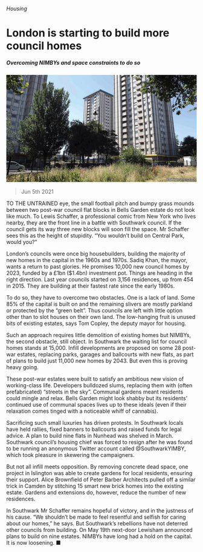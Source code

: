 ###### Housing

# London is starting to build more council homes 

##### Overcoming NIMBYs and space constraints to do so 

![image](images/20210605_BRP004_0.jpg) 

> Jun 5th 2021 

TO THE UNTRAINED eye, the small football pitch and bumpy grass mounds between two post-war council flat blocks in Bells Garden estate do not look like much. To Lewis Schaffer, a professional comic from New York who lives nearby, they are the front line in a battle with Southwark council. If the council gets its way three new blocks will soon fill the space. Mr Schaffer sees this as the height of stupidity. “You wouldn’t build on Central Park, would you?”

London’s councils were once big housebuilders, building the majority of new homes in the capital in the 1960s and 1970s. Sadiq Khan, the mayor, wants a return to past glories. He promises 10,000 new council homes by 2023, funded by a £1bn ($1.4bn) investment pot. Things are heading in the right direction. Last year councils started on 3,156 residences, up from 454 in 2015. They are building at their fastest rate since the early 1980s.


To do so, they have to overcome two obstacles. One is a lack of land. Some 85% of the capital is built on and the remaining slivers are mostly parkland or protected by the “green belt”. Thus councils are left with little option other than to slot houses on their own land. The low-hanging fruit is unused bits of existing estates, says Tom Copley, the deputy mayor for housing.

Such an approach requires little demolition of existing homes but NIMBYs, the second obstacle, still object. In Southwark the waiting list for council homes stands at 15,000. Infill developments are proposed on some 28 post-war estates, replacing parks, garages and ballcourts with new flats, as part of plans to build just 11,000 new homes by 2043. But even this is proving heavy going.

These post-war estates were built to satisfy an ambitious new vision of working-class life. Developers bulldozed slums, replacing them with (often prefabricated) “streets in the sky”. Communal gardens meant residents could mingle and relax. Bells Garden might look shabby but its residents’ continued use of communal spaces lives up to these ideals (even if their relaxation comes tinged with a noticeable whiff of cannabis).

Sacrificing such small luxuries has driven protests. In Southwark locals have held rallies, fixed banners to ballcourts and raised funds for legal advice. A plan to build nine flats in Nunhead was shelved in March. Southwark council’s housing chief was forced to resign after he was found to be running an anonymous Twitter account called @SouthwarkYIMBY, which took pleasure in skewering the campaigners.

But not all infill meets opposition. By removing concrete dead space, one project in Islington was able to create gardens for local residents, ensuring their support. Alice Brownfield of Peter Barber Architects pulled off a similar trick in Camden by stitching 15 smart new brick homes into the existing estate. Gardens and extensions do, however, reduce the number of new residences.

In Southwark Mr Schaffer remains hopeful of victory, and in the justness of his cause. “We shouldn’t be made to feel resentful and selfish for caring about our homes,” he says. But Southwark’s rebellions have not deterred other councils from building. On May 19th next-door Lewisham announced plans to build on nine estates. NIMBYs have long had a hold on the capital. It is now loosening. ■

